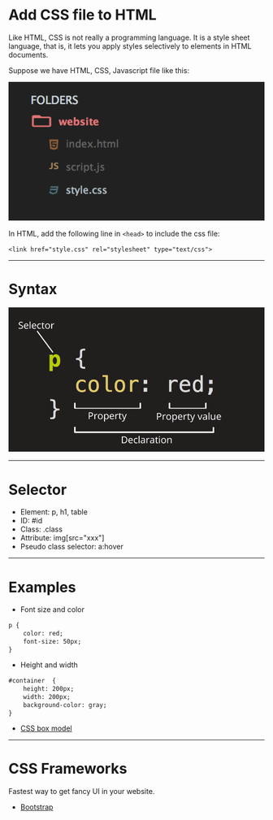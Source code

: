 # Add CSS file to HTML

Like HTML, CSS is not really a programming language. It is a style sheet language, that is, it lets you apply styles selectively to elements in HTML documents.

Suppose we have HTML, CSS, Javascript file like this:

![image](../images/css1.png)

In HTML, add the following line in `<head>` to include the css file:

```
<link href="style.css" rel="stylesheet" type="text/css">
```

---

# Syntax

![image](../images/css2.png)

---

# Selector

* Element: p, h1, table
* ID: #id
* Class: .class
* Attribute: img[src="xxx"]
* Pseudo class selector: a:hover

---

# Examples

* Font size and color

```
p {
    color: red;
    font-size: 50px;
}
```

* Height and width

```
#container  {
    height: 200px;
    width: 200px;
    background-color: gray;
}
```

* [CSS box model](http://www.w3schools.com/css/css_boxmodel.asp)


---

# CSS Frameworks

Fastest way to get fancy UI in your website.

* [Bootstrap](http://getbootstrap.com/)


